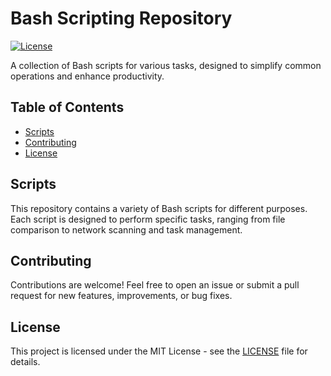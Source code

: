 # Bash Scripting Repository

[![License](https://img.shields.io/badge/license-MIT-blue.svg)](LICENSE)

A collection of Bash scripts for various tasks, designed to simplify common operations and enhance productivity.

## Table of Contents

- [Scripts](#scripts)
- [Contributing](#contributing)
- [License](#license)

## Scripts

This repository contains a variety of Bash scripts for different purposes. Each script is designed to perform specific tasks, ranging from file comparison to network scanning and task management.

## Contributing

Contributions are welcome! Feel free to open an issue or submit a pull request for new features, improvements, or bug fixes.

## License

This project is licensed under the MIT License - see the [LICENSE](LICENSE) file for details.
